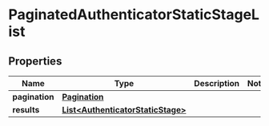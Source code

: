 

# PaginatedAuthenticatorStaticStageList


## Properties

| Name | Type | Description | Notes |
|------------ | ------------- | ------------- | -------------|
|**pagination** | [**Pagination**](Pagination.md) |  |  |
|**results** | [**List&lt;AuthenticatorStaticStage&gt;**](AuthenticatorStaticStage.md) |  |  |



